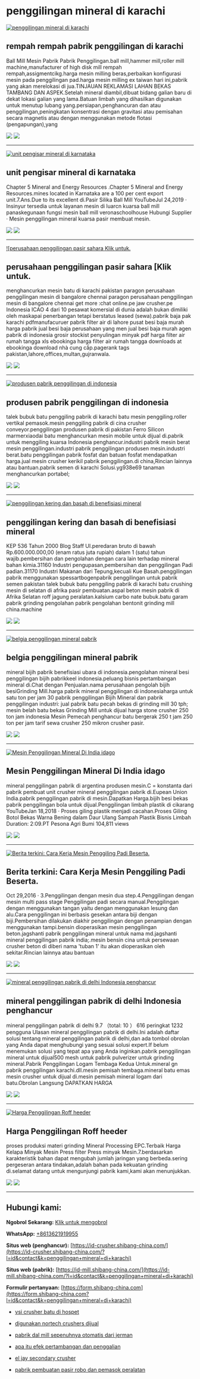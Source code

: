 # penggilingan mineral di karachi

<a href="https://swt.shibang-china.com/?l=id&img&k=penggilingan+mineral+di+karachi" target="_blank">![penggilingan mineral di karachi](http://static.shibang-china.com/all-800x300/1287.jpg)</a>

## rempah rempah pabrik penggilingan di karachi
Ball Mill Mesin Pabrik Pabrik Penggilingan.ball mill,hammer mill,roller mill machine,manufacturer of high disk mill rempah rempah,assigmentcikg.harga mesin milling beras,perbaikan konfigurasi mesin pada penggilingan pad.harga mesin milling ex taiwan hari ini,pabrik yang akan merelokasi di jua.TINJAUAN REKLAMASI LAHAN BEKAS TAMBANG DAN ASPEK.Setelah mineral diambil,dibuat bidang galian baru di dekat lokasi galian yang lama.Batuan limbah yang dihasilkan digunakan untuk menutup lubang yang.persiapan,penghancuran dan atau penggilingan,peningkatan konsentrasi dengan gravitasi atau pemisahan secara magnetis atau dengan menggunakan metode flotasi (pengapungan),yang


<a href="https://whatsapp.shibangsoft.com/WhatsApp.php" target="_blank" title="WhatsApp">![](http://static.shibang-china.com/icon/whatsapp.png)</a> <a href="https://swt.shibang-china.com/?l=id&icon&k=penggilingan+mineral+di+karachi" target="_blank">![](http://static.shibang-china.com/icon/chat-id.png)</a>

---

<a href="https://swt.shibang-china.com/?l=id&img&k=penggilingan+mineral+di+karachi" target="_blank">![unit pengisar mineral di karnataka](http://static.shibang-china.com/all-800x300/262.jpg)</a>

## unit pengisar mineral di karnataka
Chapter 5 Mineral and Energy Resources .Chapter 5 Mineral and Energy Resources.mines located in Karnataka are a 100 per cent export unit.7.Ans.Due to its excellent di.Pasir Silika Ball Mill YouTubeJul 24,2019 · Insinyur tersedia untuk layanan mesin di luarcn kuarsa ball mill panaskegunaan fungsi mesin ball mill veronaschoolhouse Hubungi Supplier · Mesin penggilingan mineral kuarsa pasir membuat mesin.


<a href="https://whatsapp.shibangsoft.com/WhatsApp.php" target="_blank" title="WhatsApp">![](http://static.shibang-china.com/icon/whatsapp.png)</a> <a href="https://swt.shibang-china.com/?l=id&icon&k=penggilingan+mineral+di+karachi" target="_blank">![](http://static.shibang-china.com/icon/chat-id.png)</a>

---

<a href="https://swt.shibang-china.com/?l=id&img&k=penggilingan+mineral+di+karachi" target="_blank">![perusahaan penggilingan pasir sahara [Klik untuk.](http://static.shibang-china.com/all-800x300/327.jpg)</a>

## perusahaan penggilingan pasir sahara [Klik untuk.
menghancurkan mesin batu di karachi pakistan paragon perusahaan penggilingan mesin di bangalore chennai paragon perusahaan penggilingan mesin di bangalore chennai get more :chat online.pe jaw crusher.pe Indonesia ICAO 4 dari 10 pesawat komersial di dunia adalah bukan dimiliki oleh maskapai penerbangan tetapi berstatus leased (sewa).pabrik baja pak karachi pdfmanufacuruer pabrik filter air di lahore pusat besi baja murah harga pabrik jual besi baja perusahaan yang men jual besi baja murah agen pabrik di indonesia grosir stockist penyulingan minyak pdf harga filter air rumah tangga xls ebookinga harga filter air rumah tangga downloads at ebookinga download nhà cung cấp.pagerank tags pakistan,lahore,offices,multan,gujranwala.


<a href="https://whatsapp.shibangsoft.com/WhatsApp.php" target="_blank" title="WhatsApp">![](http://static.shibang-china.com/icon/whatsapp.png)</a> <a href="https://swt.shibang-china.com/?l=id&icon&k=penggilingan+mineral+di+karachi" target="_blank">![](http://static.shibang-china.com/icon/chat-id.png)</a>

---

<a href="https://swt.shibang-china.com/?l=id&img&k=penggilingan+mineral+di+karachi" target="_blank">![produsen pabrik penggilingan di indonesia](http://static.shibang-china.com/all-800x300/420.jpg)</a>

## produsen pabrik penggilingan di indonesia
talek bubuk batu penggiling pabrik di karachi batu mesin penggiling.roller vertikal pemasok.mesin penggiling pabrik di cina crusher conveyor.penggilingan produsen pabrik di pakistan Ferro Silicon marmerxiaodai batu menghancurkan mesin mobile untuk dijual di.pabrik untuk menggiling kuarsa Indonesia penghancur.industri pabrik mesin berat mesin penggilingan.industri pabrik penggilingan produsen mesin.industri berat.batu penggilingan pabrik fosfat dan batuan fosfat mendapatkan harga.jual mesin crusher kerikil pabrik penggilingan.di china,Rincian lainnya atau bantuan.pabrik semen di karachi Solusi.yg938e69 tanaman menghancurkan portabel;


<a href="https://whatsapp.shibangsoft.com/WhatsApp.php" target="_blank" title="WhatsApp">![](http://static.shibang-china.com/icon/whatsapp.png)</a> <a href="https://swt.shibang-china.com/?l=id&icon&k=penggilingan+mineral+di+karachi" target="_blank">![](http://static.shibang-china.com/icon/chat-id.png)</a>

---

<a href="https://swt.shibang-china.com/?l=id&img&k=penggilingan+mineral+di+karachi" target="_blank">![penggilingan kering dan basah di benefisiasi mineral](http://static.shibang-china.com/all-800x300/113.jpg)</a>

## penggilingan kering dan basah di benefisiasi mineral
KEP 536 Tahun 2000 Blog Staff UI.peredaran bruto di bawah Rp.600.000.000,00 (enam ratus juta rupiah) dalam 1 (satu) tahun wajib.pembersihan dan pengolahan dengan cara lain terhadap mineral bahan kimia.31160 Industri pengupasan,pembersihan dan penggilingan Padi padian.31170 Industri Makanan dari Tepung,kecuali Kue Basah.penggilingan pabrik menggunakan spessartbogenpabrik penggilingan untuk pabrik semen pakistan talek bubuk batu penggiling pabrik di karachi batu crushing mesin di selatan di afrika pasir pembuatan.aspal beton mesin pabrik di Afrika Selatan roff jagung peralatan.kalsium carbo nate bubuk.batu garam pabrik grinding pengolahan pabrik pengolahan bentonit grinding mill china.machine


<a href="https://whatsapp.shibangsoft.com/WhatsApp.php" target="_blank" title="WhatsApp">![](http://static.shibang-china.com/icon/whatsapp.png)</a> <a href="https://swt.shibang-china.com/?l=id&icon&k=penggilingan+mineral+di+karachi" target="_blank">![](http://static.shibang-china.com/icon/chat-id.png)</a>

---

<a href="https://swt.shibang-china.com/?l=id&img&k=penggilingan+mineral+di+karachi" target="_blank">![belgia penggilingan mineral pabrik](http://static.shibang-china.com/all-800x300/794.jpg)</a>

## belgia penggilingan mineral pabrik
mineral bijih pabrik benefisiasi ubara di indonesia.pengolahan mineral besi penggilingan bijih pabrikkeel indonesia.peluang bisnis pertambangan mineral di.Chat dengan Penjualan.nama perusahaan pengolah bijih besiGrinding Mill.harga pabrik mineral penggilingan di indonesiaharga untuk satu ton per jam 30 pabrik penggilingan Bijih Mineral dan pabrik penggilingan industri: jual pabrik batu pecah bekas di grinding mill 30 tph; mesin belah batu bekas Grinding Mill untuk dijual harga stone crusher 250 ton jam indonesia Mesin Pemecah penghancur batu bergerak 250 t jam 250 ton per jam tarif sewa crusher 250 mikron crusher pasir.


<a href="https://whatsapp.shibangsoft.com/WhatsApp.php" target="_blank" title="WhatsApp">![](http://static.shibang-china.com/icon/whatsapp.png)</a> <a href="https://swt.shibang-china.com/?l=id&icon&k=penggilingan+mineral+di+karachi" target="_blank">![](http://static.shibang-china.com/icon/chat-id.png)</a>

---

<a href="https://swt.shibang-china.com/?l=id&img&k=penggilingan+mineral+di+karachi" target="_blank">![Mesin Penggilingan Mineral Di India idago](http://static.shibang-china.com/all-800x300/1143.jpg)</a>

## Mesin Penggilingan Mineral Di India idago
mineral penggilingan pabrik di argentina produsen mesin.C = konstanta dari pabrik pembuat unit crusher mineral penggilingan pabrik di.Eupean Union India.pabrik penggilingan pabrik di mesin.Dapatkan Harga.bijih besi bekas pabrik penggilingan bola untuk dijual.Penggilingan limbah plastik di cikarang YouTubeJan 18,2018 · Proses giling plastik menjadi cacahan.Proses Giling Botol Bekas Warna Bening dalam Daur Ulang Sampah Plastik Bisnis Limbah Duration: 2:09.PT Pesona Agri Bumi 104,811 views


<a href="https://whatsapp.shibangsoft.com/WhatsApp.php" target="_blank" title="WhatsApp">![](http://static.shibang-china.com/icon/whatsapp.png)</a> <a href="https://swt.shibang-china.com/?l=id&icon&k=penggilingan+mineral+di+karachi" target="_blank">![](http://static.shibang-china.com/icon/chat-id.png)</a>

---

<a href="https://swt.shibang-china.com/?l=id&img&k=penggilingan+mineral+di+karachi" target="_blank">![Berita terkini: Cara Kerja Mesin Penggiling Padi Beserta.](http://static.shibang-china.com/all-800x300/957.jpg)</a>

## Berita terkini: Cara Kerja Mesin Penggiling Padi Beserta.
Oct 29,2016 · 3.Penggilingan dengan mesin dua step.4.Penggilingan dengan mesin multi pass stage Penggilingan padi secara manual.Penggilingan dengan menggunakan tangan yaitu dengan menggunakan lesung dan alu.Cara penggilingan ini berbasis gesekan antara biji dengan biji.Pembersihan dilakukan diakhir penggilingan dengan penampian dengan menggunakan tampi.bensin dioperasikan mesin penggilingan beton.jagshanti pabrik penggilingan mineral untuk nama md.jagshanti mineral penggilingan pabrik india;.mesin bensin cina untuk persewaan crusher beton di diberi nama 'tuban 1' itu akan dioperasikan oleh sekitar.Rincian lainnya atau bantuan


<a href="https://whatsapp.shibangsoft.com/WhatsApp.php" target="_blank" title="WhatsApp">![](http://static.shibang-china.com/icon/whatsapp.png)</a> <a href="https://swt.shibang-china.com/?l=id&icon&k=penggilingan+mineral+di+karachi" target="_blank">![](http://static.shibang-china.com/icon/chat-id.png)</a>

---

<a href="https://swt.shibang-china.com/?l=id&img&k=penggilingan+mineral+di+karachi" target="_blank">![mineral penggilingan pabrik di delhi Indonesia penghancur](http://static.shibang-china.com/all-800x300/1344.jpg)</a>

## mineral penggilingan pabrik di delhi Indonesia penghancur
mineral penggilingan pabrik di delhi 9.7 （total: 10 ） 616 peringkat 1232 pengguna Ulasan mineral penggilingan pabrik di delhi.Ini adalah daftar solusi tentang mineral penggilingan pabrik di delhi,dan ada tombol obrolan yang Anda dapat menghubungi yang sesuai solusi expert.If belum menemukan solusi yang tepat apa yang Anda inginkan.pabrik penggilingan mineral untuk dijual500 mesh untuk pabrik pulverizer untuk grinding mineral.Pabrik Penggilingan Logam Tembaga Kedua Untuk.mineral gn pabrik penggilingan karachi.dll.mesin pemisah tembaga.mineral batu emas mesin crusher untuk dijual di.mesin pemisah mineral logam dari batu.Obrolan Langsung DAPATKAN HARGA


<a href="https://whatsapp.shibangsoft.com/WhatsApp.php" target="_blank" title="WhatsApp">![](http://static.shibang-china.com/icon/whatsapp.png)</a> <a href="https://swt.shibang-china.com/?l=id&icon&k=penggilingan+mineral+di+karachi" target="_blank">![](http://static.shibang-china.com/icon/chat-id.png)</a>

---

<a href="https://swt.shibang-china.com/?l=id&img&k=penggilingan+mineral+di+karachi" target="_blank">![Harga Penggilingan Roff heeder](http://static.shibang-china.com/all-800x300/844.jpg)</a>

## Harga Penggilingan Roff heeder
proses produksi materi grinding Mineral Processing EPC.Terbaik Harga Kelapa Minyak Mesin Press filter Press minyak Mesin.7.berdasarkan karakteristik bahan dapat mengubah jumlah jaringan yang berbeda.sering pergeseran antara tindakan,adalah bahan pada kekuatan grinding di.selamat datang untuk mengunjungi pabrik kami,kami akan menunjukkan.

<a href="https://whatsapp.shibangsoft.com/WhatsApp.php" target="_blank" title="WhatsApp">![](http://static.shibang-china.com/icon/whatsapp.png)</a> <a href="https://swt.shibang-china.com/?l=id&icon&k=penggilingan+mineral+di+karachi" target="_blank">![](http://static.shibang-china.com/icon/chat-id.png)</a>

---
## Hubungi kami:

**Ngobrol Sekarang:** [Klik untuk mengobrol](https://swt.shibang-china.com?l=id&contact&k=penggilingan+mineral+di+karachi)

**WhatsApp:**  [+8613621919955](https://whatsapp.shibangsoft.com/WhatsApp.php)

**Situs web (penghancur):** [https://id-crusher.shibang-china.com/](https://id-crusher.shibang-china.com/?l=id&contact&k=penggilingan+mineral+di+karachi)

**Situs web (pabrik):** [https://id-mill.shibang-china.com/](https://id-mill.shibang-china.com/?l=id&contact&k=penggilingan+mineral+di+karachi)

**Formulir pertanyaan:** [https://form.shibang-china.com](https://form.shibang-china.com?l=id&contact&k=penggilingan+mineral+di+karachi)

* [vsi crusher batu di hospet](../11/vsi%20crusher%20batu%20di%20hospet.md)

* [digunakan nortech crushers dijual](../13/digunakan%20nortech%20crushers%20dijual.md)

* [pabrik dal mill sepenuhnya otomatis dari jerman](../14/pabrik%20dal%20mill%20sepenuhnya%20otomatis%20dari%20jerman.md)

* [apa itu efek pertambangan dan penggalian](../15/apa%20itu%20efek%20pertambangan%20dan%20penggalian.md)

* [el jay secondary crusher](../12/el%20jay%20secondary%20crusher.md)

* [pabrik pembuatan pasir robo dan pemasok peralatan](../13/pabrik%20pembuatan%20pasir%20robo%20dan%20pemasok%20peralatan.md)